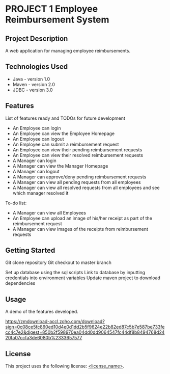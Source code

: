 # PROJECT 1 Employee Reimbursement System

## Project Description

A web application for managing employee reimbursements.

## Technologies Used

* Java - version 1.0
* Maven - version 2.0
* JDBC - version 3.0

## Features

List of features ready and TODOs for future development
* An Employee can login
* An Employee can view the Employee Homepage
* An Employee can logout
* An Employee can submit a reimbursement request
* An Employee can view their pending reimbursement requests
* An Employee can view their resolved reimbursement requests
* A Manager can login
* A Manager can view the Manager Homepage
* A Manager can logout
* A Manager can approve/deny pending reimbursement requests
* A Manager can view all pending requests from all employees
* A Manager can view all resolved requests from all employees and see which manager resolved it

To-do list:
* A Manager can view all Employees
* An Employee can upload an image of his/her receipt as part of the reimbursement request
* A Manager can view images of the receipts from reimbursement requests

## Getting Started
   
Git clone repository
Git checkout to master branch

Set up database using the sql scripts
Link to database by inputting credentials into environment variables
Update maven project to download dependencies


## Usage

A demo of the features developed.

https://zmdownload-accl.zoho.com/download?sign=0c08ce5fc860ed10d4e0d1dd2b5f9624e22b82ed87c5b7e587be733fecc4c7e2&digest=850b2f598970ea04dd0dd9064547fc44df8b8494768d2420fa07ccfa3de6080b%2333657577

## License

This project uses the following license: [<license_name>](<link>).
